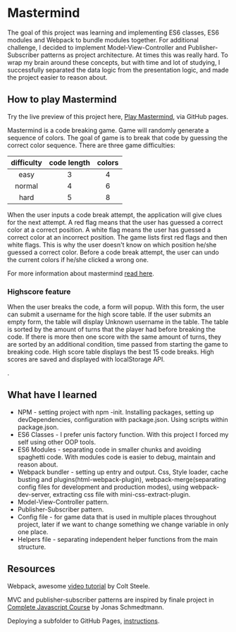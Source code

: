# Mastermind

The goal of this project was learning and implementing ES6 classes, ES6 modules and Webpack to bundle modules together. For additional challenge, I decided to implement Model-View-Controller and Publisher-Subscriber patterns as project architecture. At times this was really hard. To wrap my brain around these concepts, but with time and lot of studying, I successfully separated the data logic from the presentation logic, and made the project easier to reason about.

## How to play Mastermind

Try the live preview of this project here, [Play Mastermind](https://mojotron.github.io/mastermind/), via GitHub pages.

Mastermind is a code breaking game. Game will randomly generate a sequence of colors.
The goal of game is to break that code by guessing the correct color sequence. There are three game difficulties:

| difficulty | code length | colors |
| :--------: | :---------: | :----: |
|    easy    |      3      |   4    |
|   normal   |      4      |   6    |
|    hard    |      5      |   8    |

When the user inputs a code break attempt, the application will give clues for the next attempt. A red flag means that the user has guessed a correct color at a correct position. A white flag means the user has guessed a correct color at an incorrect position. The game lists first red flags and then white flags. This is why the user doesn't know on which position he/she guessed a correct color.
Before a code break attempt, the user can undo the current colors if he/she clicked a wrong one.

For more information about mastermind [read here](<https://en.wikipedia.org/wiki/Mastermind_(board_game)>).

### Highscore feature

When the user breaks the code, a form will popup. With this form, the user can submit a username for the high score table. If the user submits an empty form, the table will display Unknown username in the table. The table is sorted by the amount of turns that the player had before breaking the code. If there is more then one score with the same amount of turns, they are sorted by an additional condition, time passed from starting the game to breaking code.
High score table displays the best 15 code breaks.
High scores are saved and displayed with localStorage API.

.

## What have I learned

- NPM - setting project with npm -init. Installing packages, setting up devDependencies, configuration with package.json. Using scripts within package.json.
- ES6 Classes - I prefer unis factory function. With this project I forced my self using other OOP tools.
- ES6 Modules - separating code in smaller chunks and avoiding spaghetti code. With modules code is easier to debug, maintain and reason about.
- Webpack bundler - setting up entry and output. Css, Style loader, cache busting and plugins(html-webpack-plugin), webpack-merge(separating config files for development and production modes), using webpack-dev-server, extracting css file with mini-css-extract-plugin.
- Model-View-Controller pattern.
- Publisher-Subscriber pattern.
- Config file - for game data that is used in multiple places throughout project, later if we want to change something we change variable in only one place.
- Helpers file - separating independent helper functions from the main structure.

## Resources

Webpack, awesome [video tutorial](https://www.youtube.com/watch?v=MpGLUVbqoYQ) by Colt Steele.

MVC and publisher-subscriber patterns are inspired by finale project in [Complete Javascript Course](https://www.udemy.com/course/the-complete-javascript-course/) by Jonas Schmedtmann.

Deploying a subfolder to GitHub Pages, [instructions](https://gist.github.com/cobyism/4730490).
